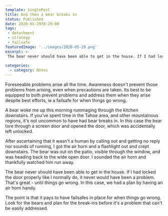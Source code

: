 ---
template: SinglePost
title: And then a bear breaks in 
status: Published
date: 2020-05-29T8:29:00 
tags:
 - detachment - strategy
 - failsafe 
featuredImage: '../images/2020-05-29.png'
excerpt: >- 
 The bear never should have been able to get in the house. If I had locked the door properly like I normally do, it never would have been a problem. That's great - until things go wrong. 
  
categories:
  - category: Notes
---Foreseeable problems arise all the time. Awareness doesn't prevent those problems from arising, even when precautions are taken. Its best to be equipped to both prevent problems and address them when they arise despite best efforts, ie a failsafe for when things go wrong. 

A bear woke me up this morning rummaging through the kitchen downstairs. If you've spent time in the Tahoe area, and other mountainous regions, it's not uncommon to have had bear breaks in. In this case the bear tore through a screen door and opened the door, which was accidentally left unlocked. 

After ascertaining that it wasn't a human by calling out and getting no reply nor sounds of running, I got the air horn and a flashlight out and crept downstairs. The bear was out on the patio, visible through the window, and was heading back to the wide open door. I sounded the air horn and thankfully watched him run away. 

The bear never should have been able to get in the house. If I had locked the door properly like I normally do, it never would have been a problem. That's great - until things go wrong. In this case, we had a plan by having an air horn handy.

The point is that it pays to have failsafes in place for when things go wrong. Look for the bears and plan for the break-ins before it's a problem that can't be easily addressed. 